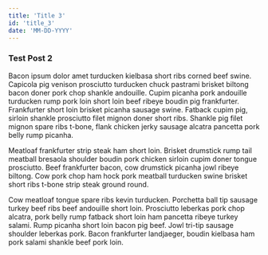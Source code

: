 ```yaml
---
title: 'Title 3'
id: 'title_3'
date: 'MM-DD-YYYY'
---
```


### Test Post 2

Bacon ipsum dolor amet turducken kielbasa short ribs corned beef swine. Capicola pig venison prosciutto turducken chuck pastrami brisket biltong bacon doner pork chop shankle andouille. Cupim picanha pork andouille turducken rump pork loin short loin beef ribeye boudin pig frankfurter. Frankfurter short loin brisket picanha sausage swine. Fatback cupim pig, sirloin shankle prosciutto filet mignon doner short ribs. Shankle pig filet mignon spare ribs t-bone, flank chicken jerky sausage alcatra pancetta pork belly rump picanha.

Meatloaf frankfurter strip steak ham short loin. Brisket drumstick rump tail meatball bresaola shoulder boudin pork chicken sirloin cupim doner tongue prosciutto. Beef frankfurter bacon, cow drumstick picanha jowl ribeye biltong. Cow pork chop ham hock pork meatball turducken swine brisket short ribs t-bone strip steak ground round.

Cow meatloaf tongue spare ribs kevin turducken. Porchetta ball tip sausage turkey beef ribs beef andouille short loin. Prosciutto leberkas pork chop alcatra, pork belly rump fatback short loin ham pancetta ribeye turkey salami. Rump picanha short loin bacon pig beef. Jowl tri-tip sausage shoulder leberkas pork. Bacon frankfurter landjaeger, boudin kielbasa ham pork salami shankle beef pork loin.
